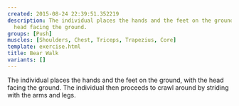 ```yaml
---
created: 2015-08-24 22:39:51.352219
description: The individual places the hands and the feet on the ground, with the
  head facing the ground.
groups: [Push]
muscles: [Shoulders, Chest, Triceps, Trapezius, Core]
template: exercise.html
title: Bear Walk
variants: []
---
```

The individual places the hands and the feet on the ground, with the head facing the ground. The individual then proceeds to crawl around by striding with the arms and legs.